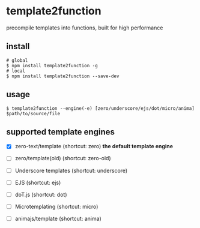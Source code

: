 # template2function

precompile templates into functions, built for high performance

## install

```shell
# global
$ npm install template2function -g
# local
$ npm install template2function --save-dev
```

## usage

```shell
$ template2function --engine(-e) [zero/underscore/ejs/dot/micro/anima] $path/to/source/file
```

## supported template engines

- [x] zero-text/template (shortcut: zero) **the default template engine**
- [ ] zero/template(old) (shortcut: zero-old)
- [ ] Underscore templates (shortcut: underscore)
- [ ] EJS (shortcut: ejs)
- [ ] doT.js (shortcut: dot)
- [ ] Microtemplating (shortcut: micro)
- [ ] animajs/template (shortcut: anima)

